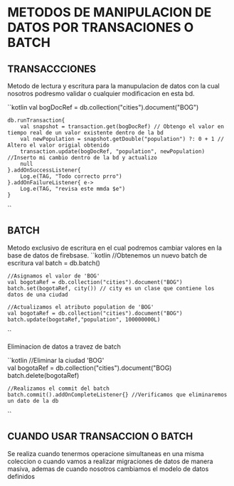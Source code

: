 # METODOS DE MANIPULACION DE DATOS POR TRANSACIONES O BATCH 

## TRANSACCCIONES 

Metodo de lectura y escritura para la manupulacion de datos con la cual nosotros podresmo validar o cualquier modificacion en esta bd.

``kotlin
    val bogDocRef = db.collection("cities").document("BOG") 

    db.runTransaction{
        val snapshot = transaction.get(bogDocRef) // Obtengo el valor en tiempo real de un valor existente dentro de la bd 
        val newPopulation = snapshot.getDouble("population") ?: 0 + 1 // Altero el valor origial obtenido 
        transaction.update(bogDocRef, "population", newPopulation) //Inserto mi cambio dentro de la bd y actualizo 
        null
    }.addOnSuccessListener{
        Log.e(TAG, "Todo correcto prro")
    }.addOnFailureListener{ e->
        Log.e(TAG, "revisa este mmda $e")
    }

``

## BATCH 

Metodo exclusivo de escritura en el cual podremos cambiar valores en la base de datos de firebsase.
``kotlin
    //Obtenemos un nuevo batch de escritura
    val batch = db.batch()

    //Asignamos el valor de 'BOG'
    val bogotaRef = db.collection("cities").document("BOG")
    batch.set(bogotaRef, city()) // city es un clase que contiene los datos de una ciudad

    //Actualizamos el atributo population de 'BOG'
    val bogotaRef = db.collection("cities").document("BOG")
    batch.update(bogotaRef,"population", 100000000L)
``

Eliminacion de datos a travez de batch

``kotlin 
    //Eliminar la ciudad 'BOG'  
    val bogotaRef = db.collection("cities").document("BOG)
    batch.delete(bogotaRef)

    //Realizamos el commit del batch
    batch.commit().addOnCompleteListener{} //Verificamos que eliminaremos un dato de la db 
``

## CUANDO USAR TRANSACCION O BATCH 

Se realiza cuando tenermos operacione simultaneas en una misma coleccion o cuando vamos a realizar migraciones de datos de manera masiva, ademas de cuando nosotros cambiamos el modelo de datos definidos 
